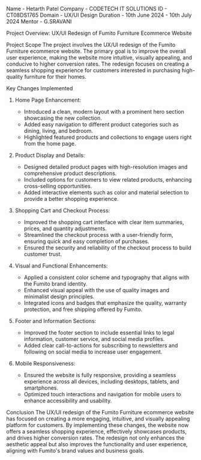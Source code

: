 Name - Hetarth Patel
Company - CODETECH IT SOLUTIONS
ID - CT08DS1765
Domain - UX/UI Design
Duration - 10th June 2024 - 10th July 2024
Mentor - G.SRAVANI


Project Overview: UX/UI Redesign of Fumito Furniture Ecommerce Website

Project Scope
The project involves the UX/UI redesign of the Fumito Furniture ecommerce website. The primary goal is to improve the overall user experience, making the website more intuitive, visually appealing, and conducive to higher conversion rates. The redesign focuses on creating a seamless shopping experience for customers interested in purchasing high-quality furniture for their homes.

Key Changes Implemented

1. Home Page Enhancement:
   - Introduced a clean, modern layout with a prominent hero section showcasing the new collection.
   - Added easy navigation to different product categories such as dining, living, and bedroom.
   - Highlighted featured products and collections to engage users right from the home page.

2. Product Display and Details:
   - Designed detailed product pages with high-resolution images and comprehensive product descriptions.
   - Included options for customers to view related products, enhancing cross-selling opportunities.
   - Added interactive elements such as color and material selection to provide a better shopping experience.

3. Shopping Cart and Checkout Process:
   - Improved the shopping cart interface with clear item summaries, prices, and quantity adjustments.
   - Streamlined the checkout process with a user-friendly form, ensuring quick and easy completion of purchases.
   - Ensured the security and reliability of the checkout process to build customer trust.

4. Visual and Functional Enhancements:
   - Applied a consistent color scheme and typography that aligns with the Fumito brand identity.
   - Enhanced visual appeal with the use of quality images and minimalist design principles.
   - Integrated icons and badges that emphasize the quality, warranty protection, and free shipping offered by Fumito.

5. Footer and Information Sections:
   - Improved the footer section to include essential links to legal information, customer service, and social media profiles.
   - Added clear call-to-actions for subscribing to newsletters and following on social media to increase user engagement.

6. Mobile Responsiveness:
   - Ensured the website is fully responsive, providing a seamless experience across all devices, including desktops, tablets, and smartphones.
   - Optimized touch interactions and navigation for mobile users to enhance accessibility and usability.

Conclusion
The UX/UI redesign of the Fumito Furniture ecommerce website has focused on creating a more engaging, intuitive, and visually appealing platform for customers. By implementing these changes, the website now offers a seamless shopping experience, effectively showcases products, and drives higher conversion rates. The redesign not only enhances the aesthetic appeal but also improves the functionality and user experience, aligning with Fumito's brand values and business goals.
